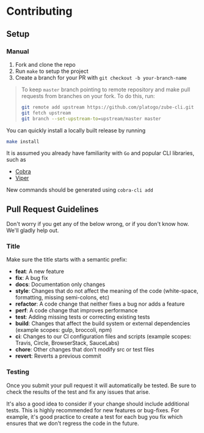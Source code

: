# Contributing

## Setup

### Manual

1. Fork and clone the repo
1. Run `make` to setup the project
1. Create a branch for your PR with `git checkout -b your-branch-name`

> To keep `master` branch pointing to remote repository and make pull requests from branches on your fork. To do this, run:
>
> ```sh
> git remote add upstream https://github.com/platogo/zube-cli.git
> git fetch upstream
> git branch --set-upstream-to=upstream/master master
> ```

You can quickly install a locally built release by running

```sh
make install
```

It is assumed you already have familiarity with `Go` and popular CLI libraries, such as

- [Cobra](https://github.com/spf13/cobra-cli)
- [Viper](https://github.com/spf13/viper)

New commands should be generated using `cobra-cli add`

## Pull Request Guidelines

Don't worry if you get any of the below wrong, or if you don't know how. We'll gladly help out.

### Title

Make sure the title starts with a semantic prefix:

- **feat**: A new feature
- **fix**: A bug fix
- **docs**: Documentation only changes
- **style**: Changes that do not affect the meaning of the code (white-space, formatting, missing semi-colons, etc)
- **refactor**: A code change that neither fixes a bug nor adds a feature
- **perf**: A code change that improves performance
- **test**: Adding missing tests or correcting existing tests
- **build**: Changes that affect the build system or external dependencies (example scopes: gulp, broccoli, npm)
- **ci**: Changes to our CI configuration files and scripts (example scopes: Travis, Circle, BrowserStack, SauceLabs)
- **chore**: Other changes that don't modify src or test files
- **revert**: Reverts a previous commit

### Testing

Once you submit your pull request it will automatically be tested. Be sure to check the results of the test and fix any issues that arise.

It's also a good idea to consider if your change should include additional tests. This is highly recommended for new features or bug-fixes. For example, it's good practice to create a test for each bug you fix which ensures that we don't regress the code in the future.
